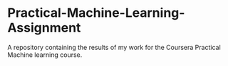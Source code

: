 # Practical-Machine-Learning-Assignment
A repository containing the results of my work for the Coursera Practical Machine learning course.
